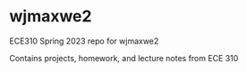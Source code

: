 # wjmaxwe2
ECE310 Spring 2023 repo for wjmaxwe2

Contains projects, homework, and lecture notes from ECE 310
